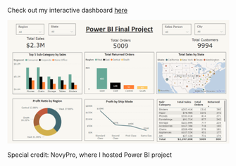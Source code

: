 Check out my interactive dashboard [here](https://app.powerbi.com/view?r=eyJrIjoiZmVlNDhlMjUtZDNkNy00YTdkLWEyMjMtYWE1ODc2MjY0MDlhIiwidCI6ImRmODY3OWNkLWE4MGUtNDVkOC05OWFjLWM4M2VkN2ZmOTVhMCJ9)

![Sales dashboard](./sales_dashboard.png)

Special credit: NovyPro, where I hosted Power BI project